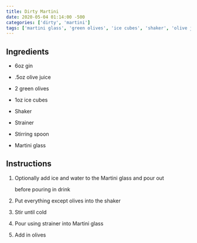 ```yaml
---
title: Dirty Martini
date: 2020-05-04 01:14:00 -500
categories: ['dirty', 'martini']
tags: ['martini glass', 'green olives', 'ice cubes', 'shaker', 'olive juice', 'strainer', 'gin', 'stirring spoon']
---
```


## Ingredients

-   6oz gin
-   .5oz olive juice
-   2 green olives
-   1oz ice cubes
-   Shaker
-   Strainer
-   Stirring spoon
-   Martini glass

## Instructions

1.  Optionally add ice and water to the Martini glass and pour out
    before pouring in drink
2.  Put everything except olives into the shaker
3.  Stir until cold
4.  Pour using strainer into Martini glass
5.  Add in olives
